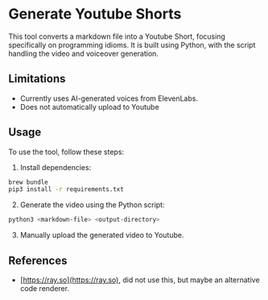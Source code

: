 # Generate Youtube Shorts

This tool converts a markdown file into a Youtube Short, focusing specifically
on programming idioms. It is built using Python, with the script
handling the video and voiceover generation.

## Limitations

- Currently uses AI-generated voices from ElevenLabs. 
- Does not automatically upload to Youtube

## Usage

To use the tool, follow these steps:

1. Install dependencies:

```bash
brew bundle
pip3 install -r requirements.txt
```

2. Generate the video using the Python script:

```bash
python3 <markdown-file> <output-directory>
```

3. Manually upload the generated video to Youtube.

## References

- [https://ray.so](https://ray.so), did not use this, but maybe an alternative
  code renderer.
